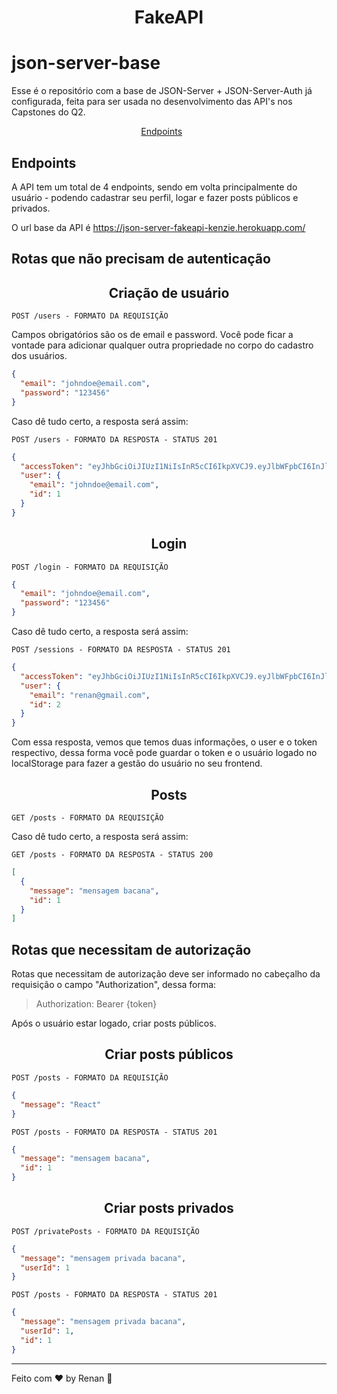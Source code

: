 <h1 align="center">
  FakeAPI
</h1>

# json-server-base

Esse é o repositório com a base de JSON-Server + JSON-Server-Auth já configurada, feita para ser usada no desenvolvimento das API's nos Capstones do Q2.

<p align="center">
  <a href="#endpoints">Endpoints</a>&nbsp;&nbsp;&nbsp;&nbsp;&nbsp;&nbsp;
</p>

## **Endpoints**

A API tem um total de 4 endpoints, sendo em volta principalmente do usuário - podendo cadastrar seu perfil, logar e fazer posts públicos e privados. <br/>

O url base da API é https://json-server-fakeapi-kenzie.herokuapp.com/

## Rotas que não precisam de autenticação

<h2 align ='center'> Criação de usuário </h2>

`POST /users - FORMATO DA REQUISIÇÃO`

Campos obrigatórios são os de email e password.
Você pode ficar a vontade para adicionar qualquer outra propriedade no corpo do cadastro dos usuários.

```json
{
  "email": "johndoe@email.com",
  "password": "123456"
}
```

Caso dê tudo certo, a resposta será assim:

`POST /users - FORMATO DA RESPOSTA - STATUS 201`

```json
{
  "accessToken": "eyJhbGciOiJIUzI1NiIsInR5cCI6IkpXVCJ9.eyJlbWFpbCI6InJlbmFuQGdtYWlsLmNvbSIsImlhdCI6MTY1NjUyMzAyOCwiZXhwIjoxNjU2NTI2NjI4LCJzdWIiOiIyIn0.3RCF12RserD2aYUWohRKireDxNDIvEYFm3K4ynuBiPg",
  "user": {
    "email": "johndoe@email.com",
    "id": 1
  }
}
```

<h2 align = "center"> Login </h2>

`POST /login - FORMATO DA REQUISIÇÃO`

```json
{
  "email": "johndoe@email.com",
  "password": "123456"
}
```

Caso dê tudo certo, a resposta será assim:

`POST /sessions - FORMATO DA RESPOSTA - STATUS 201`

```json
{
  "accessToken": "eyJhbGciOiJIUzI1NiIsInR5cCI6IkpXVCJ9.eyJlbWFpbCI6InJlbmFuQGdtYWlsLmNvbSIsImlhdCI6MTY1NjUyNTQ2MSwiZXhwIjoxNjU2NTI5MDYxLCJzdWIiOiIyIn0.TMCxCkVwPbzQ5ZhjcIil7PIdZ1AGCDtPfAI2p0znalk",
  "user": {
    "email": "renan@gmail.com",
    "id": 2
  }
}
```

Com essa resposta, vemos que temos duas informações, o user e o token respectivo, dessa forma você pode guardar o token e o usuário logado no localStorage para fazer a gestão do usuário no seu frontend.

<h2 align = "center"> Posts </h2>

`GET /posts - FORMATO DA REQUISIÇÃO`

Caso dê tudo certo, a resposta será assim:

`GET /posts - FORMATO DA RESPOSTA - STATUS 200`

```json
[
  {
    "message": "mensagem bacana",
    "id": 1
  }
]
```

## Rotas que necessitam de autorização

Rotas que necessitam de autorização deve ser informado no cabeçalho da requisição o campo "Authorization", dessa forma:

> Authorization: Bearer {token}

Após o usuário estar logado, criar posts públicos.

<h2 align ='center'> Criar posts públicos</h2>

`POST /posts - FORMATO DA REQUISIÇÃO`

```json
{
  "message": "React"
}
```

`POST /posts - FORMATO DA RESPOSTA - STATUS 201`

```json
{
  "message": "mensagem bacana",
  "id": 1
}
```

<h2 align ='center'> Criar posts privados </h2>

`POST /privatePosts - FORMATO DA REQUISIÇÃO`

```json
{
  "message": "mensagem privada bacana",
  "userId": 1
}
```

`POST /posts - FORMATO DA RESPOSTA - STATUS 201`

```json
{
  "message": "mensagem privada bacana",
  "userId": 1,
  "id": 1
}
```

---

Feito com ♥ by Renan :wave:
